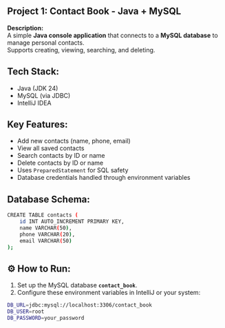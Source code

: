 ## Project 1: Contact Book - Java + MySQL

**Description:**  
A simple **Java console application** that connects to a **MySQL database** to manage personal contacts.  
Supports creating, viewing, searching, and deleting.

## Tech Stack:
-  Java (JDK 24)
-  MySQL (via JDBC)
-  IntelliJ IDEA

## Key Features:
- Add new contacts (name, phone, email)
- View all saved contacts
- Search contacts by ID or name
- Delete contacts by ID or name
- Uses `PreparedStatement` for SQL safety
- Database credentials handled through environment variables

## Database Schema:
```bash
CREATE TABLE contacts (
    id INT AUTO_INCREMENT PRIMARY KEY,
    name VARCHAR(50),
    phone VARCHAR(20),
    email VARCHAR(50)
);
```

## ⚙️ How to Run: 
1. Set up the MySQL database **`contact_book`**.
2. Configure these environment variables in IntelliJ or your system:
```bash
DB_URL=jdbc:mysql://localhost:3306/contact_book
DB_USER=root
DB_PASSWORD=your_password
```

